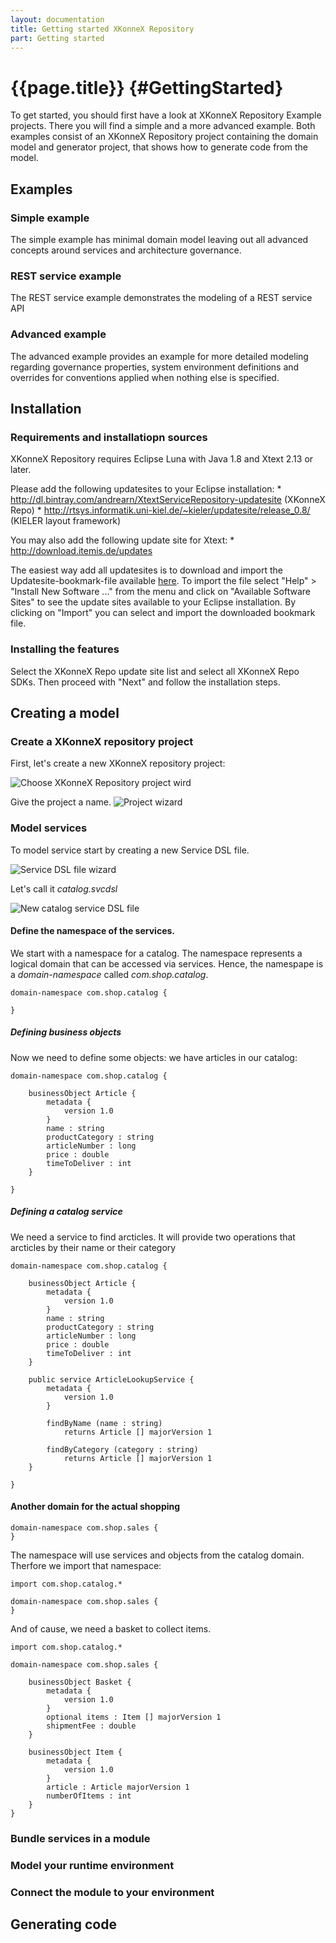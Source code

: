 ```yaml
---
layout: documentation
title: Getting started XKonneX Repository
part: Getting started
---
```

# {{page.title}} {#GettingStarted}

To get started, you should first have a look at XKonneX Repository Example projects. There you will find a simple and a more advanced example. Both examples consist of an XKonneX Repository project containing the domain model and generator project, that shows how to generate code from the model.

## Examples
### Simple example

The simple example has minimal domain model leaving out all advanced concepts around services and architecture governance.

### REST service example

The REST service example demonstrates the modeling of a REST service API

### Advanced example

The advanced example provides an example for more detailed modeling regarding governance properties, system environment definitions and overrides for conventions applied when nothing else is specified.

## Installation

### Requirements and installatiopn sources
XKonneX Repository requires Eclipse Luna with Java 1.8 and Xtext 2.13 or later. 

Please add the following updatesites to your Eclipse installation:
	* <http://dl.bintray.com/andrearn/XtextServiceRepository-updatesite> (XKonneX Repo)
	* <http://rtsys.informatik.uni-kiel.de/~kieler/updatesite/release_0.8/> (KIELER layout framework)
	
You may also add the following update site for Xtext:
	* <http://download.itemis.de/updates>
	
The easiest way add all updatesites is to download and import the Updatesite-bookmark-file available [here](https://github.com/andrearn/org.fornax.soa.xtextservicerepository/blob/master/bookmarks.xml). To import the file select "Help" > "Install New Software ..." from the menu and click on "Available Software Sites" to see the update sites available to your Eclipse installation. By clicking on "Import" you can select and import the downloaded bookmark file.

### Installing the features
Select the XKonneX Repo update site list and select all XKonneX Repo SDKs. Then proceed with "Next" and follow the installation steps. 
 
## Creating a model
### Create a XKonneX repository project

First, let's create a new XKonneX repository project:

![Choose XKonneX Repository project wird](images/service-repo-project-wizard1.png "Select XKonneX repository project wizard") 

Give the project a name.
![Project wizard](images/service-repo-project-wizard2.png "Project wizard") 

### Model services
To model service start by creating a new Service DSL file. 

![Service DSL file wizard](images/repo-dsl-file-wizard.png "XKonneX Repo new file wizards") 

Let's call it _catalog.svcdsl_

![New catalog service DSL file](images/shop-catalog-servicedsl.png "New shop catalog service DSL file") 

#### Define the namespace of the services.
We start with a namespace for a catalog. The namespace represents a logical domain that can be accessed via services. Hence, the namespape is a _domain-namespace_ called _com.shop.catalog_.

```ServiceDSL
domain-namespace com.shop.catalog {
	
}
```

##### Defining business objects
Now we need to define some objects: we have articles in our catalog:

```ServiceDSL
domain-namespace com.shop.catalog {
	
	businessObject Article {
		metadata {
			version 1.0
		}
		name : string
		productCategory : string
		articleNumber : long
		price : double
		timeToDeliver :	int
	}
	
}
```

##### Defining a catalog service

We need a service to find arcticles. It will provide two  operations that arcticles by their name or their category

```ServiceDSL
domain-namespace com.shop.catalog {
	
	businessObject Article {
		metadata {
			version 1.0
		}
		name : string
		productCategory : string
		articleNumber : long
		price : double
		timeToDeliver :	int
	}
	
	public service ArticleLookupService {
		metadata {
			version 1.0
		}
		
		findByName (name : string) 
			returns Article [] majorVersion 1

		findByCategory (category : string) 
			returns Article [] majorVersion 1
	}
	
}
```

#### Another domain for the actual shopping
```ServiceDSL
domain-namespace com.shop.sales {
}
```

The namespace will use services and objects from the catalog domain. Therfore we import that namespace:

```ServiceDSL
import com.shop.catalog.*

domain-namespace com.shop.sales {
}
```

And of cause, we need a basket to collect items.

```ServiceDSL
import com.shop.catalog.*

domain-namespace com.shop.sales {

	businessObject Basket {
		metadata {
			version 1.0
		}
		optional items : Item [] majorVersion 1		
		shipmentFee : double
	}
	
	businessObject Item {
		metadata {
			version 1.0
		}
		article : Article majorVersion 1
		numberOfItems : int
	}
}
```



### Bundle services in a module

### Model your runtime environment

### Connect the module to your environment

## Generating code